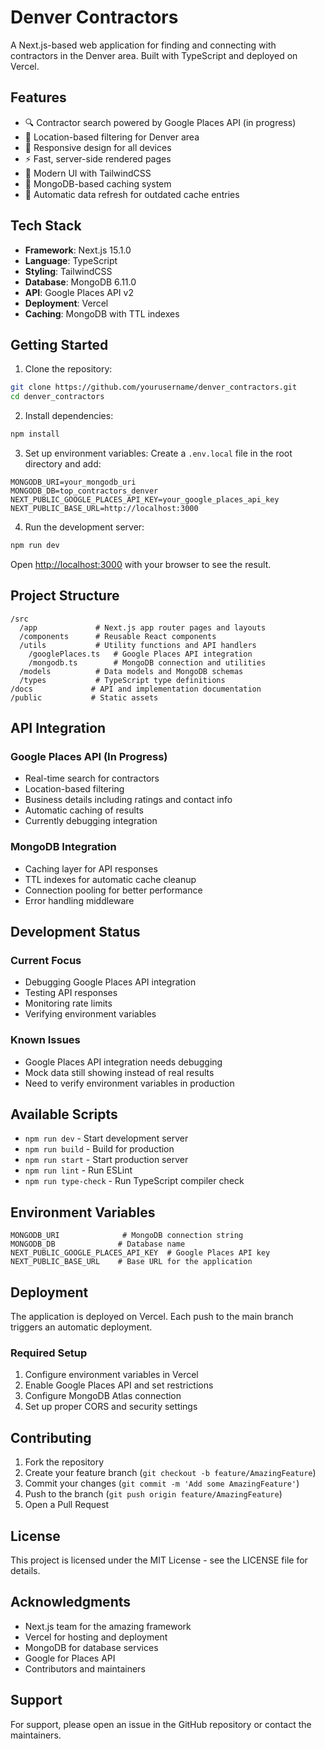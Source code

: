 # Denver Contractors

A Next.js-based web application for finding and connecting with contractors in the Denver area. Built with TypeScript and deployed on Vercel.

## Features

- 🔍 Contractor search powered by Google Places API (in progress)
- 📍 Location-based filtering for Denver area
- 📱 Responsive design for all devices
- ⚡ Fast, server-side rendered pages
- 🎨 Modern UI with TailwindCSS
- 💾 MongoDB-based caching system
- 🔄 Automatic data refresh for outdated cache entries

## Tech Stack

- **Framework**: Next.js 15.1.0
- **Language**: TypeScript
- **Styling**: TailwindCSS
- **Database**: MongoDB 6.11.0
- **API**: Google Places API v2
- **Deployment**: Vercel
- **Caching**: MongoDB with TTL indexes

## Getting Started

1. Clone the repository:
```bash
git clone https://github.com/yourusername/denver_contractors.git
cd denver_contractors
```

2. Install dependencies:
```bash
npm install
```

3. Set up environment variables:
Create a `.env.local` file in the root directory and add:
```env
MONGODB_URI=your_mongodb_uri
MONGODB_DB=top_contractors_denver
NEXT_PUBLIC_GOOGLE_PLACES_API_KEY=your_google_places_api_key
NEXT_PUBLIC_BASE_URL=http://localhost:3000
```

4. Run the development server:
```bash
npm run dev
```

Open [http://localhost:3000](http://localhost:3000) with your browser to see the result.

## Project Structure

```
/src
  /app             # Next.js app router pages and layouts
  /components      # Reusable React components
  /utils           # Utility functions and API handlers
    /googlePlaces.ts   # Google Places API integration
    /mongodb.ts        # MongoDB connection and utilities
  /models          # Data models and MongoDB schemas
  /types           # TypeScript type definitions
/docs             # API and implementation documentation
/public           # Static assets
```

## API Integration

### Google Places API (In Progress)
- Real-time search for contractors
- Location-based filtering
- Business details including ratings and contact info
- Automatic caching of results
- Currently debugging integration

### MongoDB Integration
- Caching layer for API responses
- TTL indexes for automatic cache cleanup
- Connection pooling for better performance
- Error handling middleware

## Development Status

### Current Focus
- Debugging Google Places API integration
- Testing API responses
- Monitoring rate limits
- Verifying environment variables

### Known Issues
- Google Places API integration needs debugging
- Mock data still showing instead of real results
- Need to verify environment variables in production

## Available Scripts

- `npm run dev` - Start development server
- `npm run build` - Build for production
- `npm run start` - Start production server
- `npm run lint` - Run ESLint
- `npm run type-check` - Run TypeScript compiler check

## Environment Variables

```env
MONGODB_URI              # MongoDB connection string
MONGODB_DB              # Database name
NEXT_PUBLIC_GOOGLE_PLACES_API_KEY  # Google Places API key
NEXT_PUBLIC_BASE_URL    # Base URL for the application
```

## Deployment

The application is deployed on Vercel. Each push to the main branch triggers an automatic deployment.

### Required Setup
1. Configure environment variables in Vercel
2. Enable Google Places API and set restrictions
3. Configure MongoDB Atlas connection
4. Set up proper CORS and security settings

## Contributing

1. Fork the repository
2. Create your feature branch (`git checkout -b feature/AmazingFeature`)
3. Commit your changes (`git commit -m 'Add some AmazingFeature'`)
4. Push to the branch (`git push origin feature/AmazingFeature`)
5. Open a Pull Request

## License

This project is licensed under the MIT License - see the LICENSE file for details.

## Acknowledgments

- Next.js team for the amazing framework
- Vercel for hosting and deployment
- MongoDB for database services
- Google for Places API
- Contributors and maintainers

## Support

For support, please open an issue in the GitHub repository or contact the maintainers.
